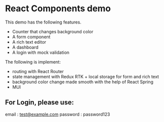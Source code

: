 # React Components demo


This demo has the following features.
- Counter that changes background color
- A form component 
- A rich text editor 
- A dashboard
- A login with mock validation


The following is implement:
- routing with React Router
- state management with Redux RTK + local storage for form and rich text
- background color change made smooth with the help of React Spring
- MUI 


## For Login, please use:
email : test@example.com
password : password123